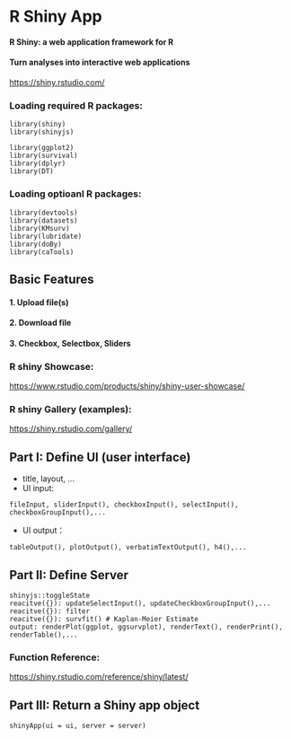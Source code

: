 # R Shiny App

#### R Shiny: a web application framework for R
#### Turn analyses into interactive web applications

https://shiny.rstudio.com/

### Loading required R packages: 
```
library(shiny)
library(shinyjs)
```
```
library(ggplot2)
library(survival)
library(dplyr)
library(DT)
```

### Loading optioanl R packages: 
```
library(devtools)
library(datasets)
library(KMsurv)
library(lubridate)  
library(doBy)      
library(caTools)
```

## Basic Features
#### 1. Upload file(s)
#### 2. Download file
#### 3. Checkbox, Selectbox, Sliders


### R shiny Showcase:
https://www.rstudio.com/products/shiny/shiny-user-showcase/
### R shiny Gallery (examples):
https://shiny.rstudio.com/gallery/


## Part I: Define UI (user interface)
- title, layout, ...
- UI input: 
```
fileInput, sliderInput(), checkboxInput(), selectInput(), checkboxGroupInput(),...
```
- UI output：
```
tableOutput(), plotOutput(), verbatimTextOutput(), h4(),...
```

## Part II: Define Server
```
shinyjs::toggleState
reacitve({}): updateSelectInput(), updateCheckboxGroupInput(),...
reacitve({}): filter
reacitve({}): survfit() # Kaplan-Meier Estimate
output: renderPlot(ggplot, ggsurvplot), renderText(), renderPrint(), renderTable(),...
```

### Function Reference:
https://shiny.rstudio.com/reference/shiny/latest/


## Part III: Return a Shiny app object
```
shinyApp(ui = ui, server = server)
```



